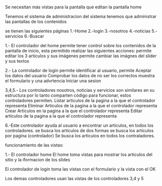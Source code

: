 Se necesitan más vistas para la pantalla que editan la pantalla home 

Tenemos el sistema de administracion del sistema tenemos que administrar las pantallas de los contenidos 

se tienen las siguientes páginas 
1.-Home 
2.-login
3.-nosotros
4.-noticias
5.-servicios
6.-Buscar

1.- El controlador del home permite tener control sobre los contenidos de la pantalla de inicio, esta permitido realizar las siguientes acciones:
permite editar los 3 articulos y sus imágenes
permite cambiar las imágnes del slider y sus textos

2.- La controlador de login permite identificar al usuario, permite
Aceptar los datos del usuario
Comprobar los datos de no ser los correctos muestra el formulario y una advrtencia
Iniciar una sesion

3,4,5.- Los controladores nosotros, noticias y servicios  son similares en su estructura por lo tanto comparten código para funcionar, estos controladores permiten.
Listar articulos de la pagina a la que el controlador representa
Eliminar Articulos de la pagina a la que el controlador representa
Crear Articulos en la pagina a la que el controlador representa
Editar articulos de la pagina a la que el controlador representa

6.-Este controlador ayuda al usuario a encontrar un articulos, en todos los controladores.
se busca los articulos de dos formas
se busca los articulos por pagina (controlador)
Se busca los articulos en todos los contraladores.

funcionamiento de las vistas:

1.- El controlador home 
El home toma vistas para mostrar los articulos del sitio y la iformacion de los slides 

El controlador  de login toma las vistas con el formulario  y la vista con el OK

Los demas controladores usan las vistas de los controladores 3,4 y 5 

